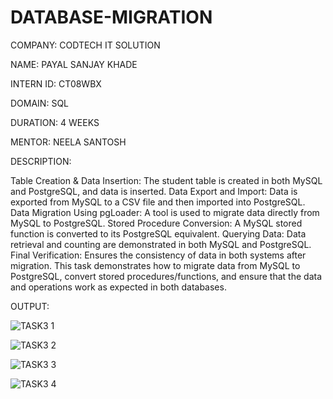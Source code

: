 # DATABASE-MIGRATION

COMPANY: CODTECH IT SOLUTION

NAME: PAYAL SANJAY KHADE

INTERN ID: CT08WBX

DOMAIN: SQL

DURATION: 4 WEEKS

MENTOR: NEELA SANTOSH

DESCRIPTION:

Table Creation & Data Insertion: The student table is created in both MySQL and PostgreSQL, and data is inserted. Data Export and Import: Data is exported from MySQL to a CSV file and then imported into PostgreSQL. Data Migration Using pgLoader: A tool is used to migrate data directly from MySQL to PostgreSQL. Stored Procedure Conversion: A MySQL stored function is converted to its PostgreSQL equivalent. Querying Data: Data retrieval and counting are demonstrated in both MySQL and PostgreSQL. Final Verification: Ensures the consistency of data in both systems after migration. This task demonstrates how to migrate data from MySQL to PostgreSQL, convert stored procedures/functions, and ensure that the data and operations work as expected in both databases.

OUTPUT:

![TASK3 1](https://github.com/user-attachments/assets/e9560252-80ff-4889-b447-981d3f4e7bad)

![TASK3 2](https://github.com/user-attachments/assets/34c9a921-6987-4a90-845f-df628a28cfa3)

![TASK3 3](https://github.com/user-attachments/assets/05f7013c-101b-4cb8-aebb-fde3d3200f33)

![TASK3 4](https://github.com/user-attachments/assets/2780b8c5-b073-4970-b7ad-7317d34b32f4)


